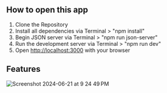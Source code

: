 ## How to open this app
1. Clone the Repository
2. Install all dependencies via Terminal > "npm install"
3. Begin JSON server via Terminal > "npm run json-server"
4. Run the development server via Terminal > "npm run dev"
5. Open [http://localhost:3000](http://localhost:3000) with your browser

## Features
![Screenshot 2024-06-21 at 9 24 49 PM](https://github.com/haifromkai/to-do-app/assets/49883801/3730cbf8-225c-4562-ae19-529dfb559340)
